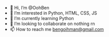 - 👋 Hi, I’m @OohBen
- 👀 I’m interested in Python, HTML, CSS, JS
- 🌱 I’m currently learning Python
- 💞️ I’m looking to collaborate on nothing rn
- 📫 How to reach me bengoihman@gmail.com

<!---
OohBen/OohBen is a ✨ special ✨ repository because its `README.md` (this file) appears on your GitHub profile.
You can click the Preview link to take a look at your changes.
--->
